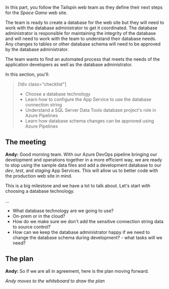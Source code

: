 In this part, you follow the Tailspin web team as they define their next steps for the _Space Game_ web site.

The team is ready to create a database for the web site but they will need to work with the database administrator to get it coordinated. The database administrator is responsible for maintaining the integrity of the database and will need to work with the team to understand their database needs. Any changes to tables or other database schema will need to be approved by the database administrator.

The team wants to find an automated process that meets the needs of the application developers as well as the database administrator.

In this section, you'll:

> [!div class="checklist"]
> * Choose a database technology
> * Learn how to configure the App Service to use the database connection string
> * Understand a SQL Server Data Tools database project's role in Azure Pipelines
> * Learn how database schema changes can be approved using Azure Pipelines

## The meeting

**Andy:** Good morning team. With our Azure DevOps pipeline bringing our development and operations together in a more efficient way, we are ready to stop using the sample data files and add a development database to our _dev_, _test_, and _staging_ App Services. This will allow us to better code with the production web site in mind.

This is a big milestone and we have a lot to talk about. Let's start with choosing a database technology.

...


- What database technology are we going to use?
- On-prem or in the cloud?
- How do we make sure we don't add the sensitive connection string data to source control?
- How can we keep the database administrator happy if we need to change the database schema during development? - what tasks will we need?

## The plan

**Andy:** So if we are all in agreement, here is the plan moving forward.

_Andy moves to the whiteboard to draw the plan_

